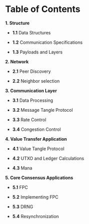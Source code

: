 # Table of Contents

**1. Structure**

-   **1.1**   Data Structures
    
-   **1.2** Communication Specifications
    
-   **1.3** Payloads and Layers

**2. Network** 
-  **2.1**  Peer Discovery

-  **2.2** Neighbor selection
    
**3. Communication Layer** 

- **3.1** Data Processing

- **3.2**   Message Tangle Protocol

- **3.3** Rate Control
- **3.4** Congestion Control
    

**4. Value Transfer Application**

-   **4.1** Value Tangle Protocol
    
- **4.2**  UTXO and Ledger Calculations
    
-   **4.3** Mana
    
   **5. Core Consensus Applications**

- **5.1** FPC
   
- **5.2**  Implementing FPC

- **5.3** DRNG

- **5.4** Resynchronization
    

<!--stackedit_data:
eyJoaXN0b3J5IjpbMTA3MTk3OTYwXX0=
-->